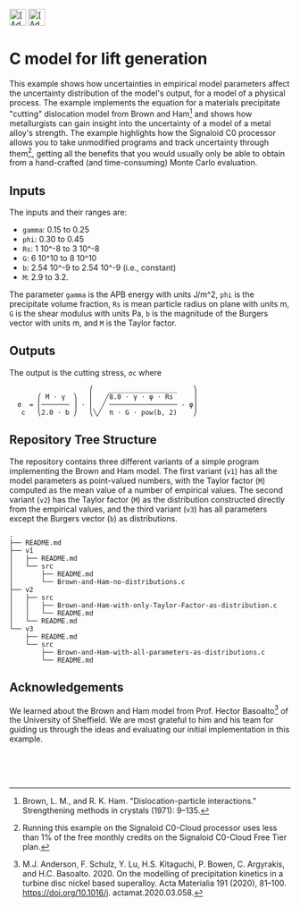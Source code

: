 [<img src="https://assets.signaloid.io/add-to-signaloid-cloud-logo-dark-v6.png#gh-dark-mode-only" alt="[Add to signaloid.io]" height="30">](https://signaloid.io/repositories?connect=https://github.com/ignaciotomasetti/Lift-Generation#gh-dark-mode-only)
[<img src="https://assets.signaloid.io/add-to-signaloid-cloud-logo-light-v6.png#gh-light-mode-only" alt="[Add to signaloid.io]" height="30">](https://signaloid.io/repositories?connect=https://github.com/ignaciotomasetti/Lift-Generation#gh-light-mode-only)

# C model for lift generation
This example shows how uncertainties in empirical model parameters affect the uncertainty distribution of the model's output, for a model of a physical process. The example implements the equation for a materials precipitate "cutting" dislocation model from Brown and Ham[^0] and shows how metallurgists can gain insight into the uncertainty of a model of a metal alloy's strength. The example highlights how the Signaloid C0 processor allows you to take unmodified programs and track uncertainty through them[^1], getting all the benefits that you would usually only be able to obtain from a hand-crafted (and time-consuming) Monte Carlo evaluation.

## Inputs
The inputs and their ranges are:
-	`gamma`:	0.15 to 0.25
-	`phi`:		0.30 to 0.45
-	`Rs`:		1 10^-8 to 3 10^-8
-	`G`:		6 10^10 to 8 10^10
-	`b`:		2.54 10^-9 to 2.54 10^-9 (i.e., constant)
-	`M`:		2.9 to 3.2.

The parameter `gamma` is the APB energy with units J/m^2, `phi` is the precipitate volume fraction, `Rs` is mean particle radius on plane with units m, `G` is the shear modulus with units Pa, `b` is the magnitude of the Burgers vector with units m, and `M` is the Taylor factor.

## Outputs
The output is the cutting stress, `σc` where
```
                    ⎛    _________________    ⎞
       ⎛ M ⋅ γ  ⎞   ⎜   ╱8.0 ⋅ γ ⋅ φ ⋅ Rs     ⎟
  σ  = ⎜─────── ⎟ ⋅ ⎜  ╱ ───────────────── - φ⎟
   c   ⎝2.0 ⋅ b ⎠   ⎝╲╱  π ⋅ G ⋅ pow(b, 2)    ⎠
```

## Repository Tree Structure
The repository contains three different variants of a simple program implementing the Brown and Ham model. The first variant (`v1`) has all the model parameters as point-valued numbers, with the Taylor factor (`M`) computed as the mean value of a number of empirical values. The second variant (`v2`) has the Taylor factor (`M`) as the distribution constructed directly from the empirical values, and the third variant (`v3`) has all parameters except the Burgers vector (`b`) as distributions.

```
.
├── README.md
├── v1
│   ├── README.md
│   └── src
│       ├── README.md
│       └── Brown-and-Ham-no-distributions.c
├── v2
│   ├── src
│   │   ├── Brown-and-Ham-with-only-Taylor-Factor-as-distribution.c
│   │   └── README.md
│   └── README.md
└── v3
    ├── README.md
    └── src
        ├── Brown-and-Ham-with-all-parameters-as-distributions.c
        └── README.md
```

## Acknowledgements
We learned about the Brown and Ham model from Prof. Hector Basoalto[^2] of the University of Sheffield. We are most grateful to him and his team for guiding us through the ideas and evaluating our initial implementation in this example.

<br/>
<br/>
<br/>

[^0]: Brown, L. M., and R. K. Ham. "Dislocation-particle interactions." Strengthening methods in crystals (1971): 9–135.
[^1]: Running this example on the Signaloid C0-Cloud processor uses less than 1% of the free monthly credits on the Signaloid C0-Cloud Free Tier plan.
[^2]: M.J. Anderson, F. Schulz, Y. Lu, H.S. Kitaguchi, P. Bowen, C. Argyrakis, and H.C. Basoalto. 2020. On the modelling of precipitation kinetics in a turbine disc nickel based superalloy. Acta Materialia 191 (2020), 81–100. https://doi.org/10.1016/j. actamat.2020.03.058.
